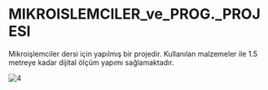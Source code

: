 # MIKROISLEMCILER_ve_PROG._PROJESI

Mikroişlemciler dersi için yapılmış bir projedir. Kullanılan malzemeler ile 1.5 metreye kadar dijital ölçüm yapımı sağlamaktadır.

![4](https://github.com/Tugcerbetci/MIKROISLEMCILER_ve_PROG._PROJES-/assets/95607055/3609ff61-45f1-4c64-9ae1-1f04315096bd)
 
